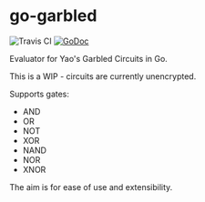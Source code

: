 # go-garbled

![[Travis CI](https://travis-ci.org/JoelOtter/go-garbled)](https://travis-ci.org/JoelOtter/go-garbled.svg?branch=master) [![GoDoc](https://godoc.org/github.com/JoelOtter/go-garbled?status.svg)](http://godoc.org/github.com/JoelOtter/go-garbled)

Evaluator for Yao's Garbled Circuits in Go.

This is a WIP - circuits are currently unencrypted.

Supports gates:
- AND
- OR
- NOT
- XOR
- NAND
- NOR
- XNOR

The aim is for ease of use and extensibility.
